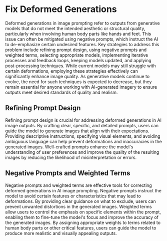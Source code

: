 # Fix Deformed Generations

Deformed generations in image prompting refer to outputs from generative models that do not meet the intended aesthetic or structural quality, particularly when involving human body parts like hands and feet. This issue can often be mitigated using negative prompts, which instruct the AI to de-emphasize certain undesired features. Key strategies to address this problem include refining prompt design, using negative prompts and weighted terms, selecting appropriate models, implementing iterative processes and feedback loops, keeping models updated, and applying post-processing techniques. While current models may still struggle with certain deformations, employing these strategies effectively can significantly enhance image quality. As generative models continue to evolve, the need for such techniques is expected to decrease, but they remain essential for anyone working with AI-generated imagery to ensure outputs meet desired standards of quality and realism.

## Refining Prompt Design

Refining prompt design is crucial for addressing deformed generations in AI image outputs. By crafting clear, specific, and detailed prompts, users can guide the model to generate images that align with their expectations. Providing descriptive instructions, specifying visual elements, and avoiding ambiguous language can help prevent deformations and inaccuracies in the generated images. Well-crafted prompts enhance the model's understanding of user preferences and improve the quality of the resulting images by reducing the likelihood of misinterpretation or errors.

## Negative Prompts and Weighted Terms

Negative prompts and weighted terms are effective tools for correcting deformed generations in AI image prompting. Negative prompts instruct the model to avoid certain features or characteristics that may lead to deformations. By providing clear guidance on what to exclude, users can prevent unwanted distortions in the generated images. Weighted terms allow users to control the emphasis on specific elements within the prompt, enabling them to fine-tune the model's focus and improve the accuracy of the generated images. By assigning appropriate weights to terms related to human body parts or other critical features, users can guide the model to produce more realistic and visually appealing outputs.

